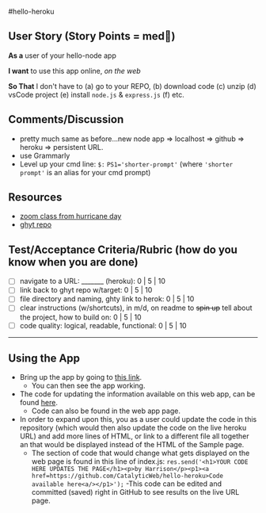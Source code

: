 #hello-heroku

## User Story (Story Points = med👕) 

**As a** user of your hello-node app

**I want** to use this app online, _on the web_

**So That** I don't have to (a) go to your REPO, (b) download code (c) unzip (d) vsCode project (e) install `node.js` & `express.js` (f) etc. 

## Comments/Discussion
- pretty much same as before...new node app => localhost => github => heroku => persistent URL. 
- use Grammarly 
- Level up your cmd line: `$:` `PS1='shorter-prompt'` (where `'shorter prompt'` is an alias for your cmd prompt)

## Resources
- [zoom class from hurricane day](https://una.zoom.us/rec/share/hdLvEpmjxIi5Ffv4VOp7pMumW8c473fVKLWxyJW_mGz4X83P8M7Gf00kM3cOXCQ.RtMy181jXMG1RScW?startTime=1630431327000) 
- [ghyt repo](https://github.com/barrycumbie/hello-heroku)

## Test/Acceptance Criteria/Rubric (how do you know when you are done) 

- [ ] navigate to a URL: _______ (heroku): 0 | 5 | 10
- [ ] link back to ghyt repo w/target: 0 | 5 | 10
- [ ] file directory and naming, ghty link to herok: 0 | 5 | 10 
- [ ] clear instructions (w/shortcuts), in m/d, on readme to <del>spin up</del> tell about the project, how to build on: 0 | 5 | 10 
- [ ] code quality: logical, readable, functional: 0 | 5 | 10  

___________________________________________________________________________________________________________________________________________


## Using the App

- Bring up the app by going to [this link](https://hello-heroku-harrison.herokuapp.com/).
  - You can then see the app working.
- The code for updating the information available on this web app, can be found [here](https://github.com/CatalyticWeb/hello-heroku).
  - Code can also be found in the web app page.
- In order to expand upon this, you as a user could update the code in this repository (which would then also update the code on the live heroku URL) and add more lines of HTML, or link to a different file all together an that would be displayed instead of the HTML of the Sample page.
  - The section of code that would change what gets displayed on the web page is found in this line of index.js: `res.send('<h1>YOUR CODE HERE UPDATES THE PAGE</h1><p>by Harrison</p><p1><a href=https://github.com/CatalyticWeb/hello-heroku>Code available here<a/></p1>');`
-This code can be edited and committed (saved) right in GitHub to see results on the live URL page.
